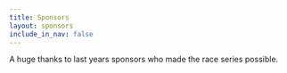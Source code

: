 ```yaml
---
title: Sponsors
layout: sponsors
include_in_nav: false
---
```

A huge thanks to last years sponsors who made the race series possible.